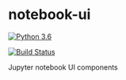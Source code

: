 # notebook-ui

[![Python 3.6](https://img.shields.io/badge/python-3.6-blue.svg)](https://www.python.org/downloads/release/python-360/)

[![Build Status](https://travis-ci.org/opencadc/notebook-ui.svg?branch=master)](https://travis-ci.org/opencadc/notebook-ui)

Jupyter notebook UI components
